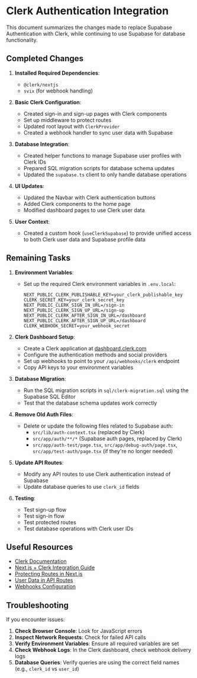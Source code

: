 # Clerk Authentication Integration

This document summarizes the changes made to replace Supabase Authentication with Clerk, while continuing to use Supabase for database functionality.

## Completed Changes

1. **Installed Required Dependencies**:

   - `@clerk/nextjs`
   - `svix` (for webhook handling)

2. **Basic Clerk Configuration**:

   - Created sign-in and sign-up pages with Clerk components
   - Set up middleware to protect routes
   - Updated root layout with `ClerkProvider`
   - Created a webhook handler to sync user data with Supabase

3. **Database Integration**:

   - Created helper functions to manage Supabase user profiles with Clerk IDs
   - Prepared SQL migration scripts for database schema updates
   - Updated the `supabase.ts` client to only handle database operations

4. **UI Updates**:

   - Updated the Navbar with Clerk authentication buttons
   - Added Clerk components to the home page
   - Modified dashboard pages to use Clerk user data

5. **User Context**:
   - Created a custom hook (`useClerkSupabase`) to provide unified access to both Clerk user data and Supabase profile data

## Remaining Tasks

1. **Environment Variables**:

   - Set up the required Clerk environment variables in `.env.local`:
     ```
     NEXT_PUBLIC_CLERK_PUBLISHABLE_KEY=your_clerk_publishable_key
     CLERK_SECRET_KEY=your_clerk_secret_key
     NEXT_PUBLIC_CLERK_SIGN_IN_URL=/sign-in
     NEXT_PUBLIC_CLERK_SIGN_UP_URL=/sign-up
     NEXT_PUBLIC_CLERK_AFTER_SIGN_IN_URL=/dashboard
     NEXT_PUBLIC_CLERK_AFTER_SIGN_UP_URL=/dashboard
     CLERK_WEBHOOK_SECRET=your_webhook_secret
     ```

2. **Clerk Dashboard Setup**:

   - Create a Clerk application at [dashboard.clerk.com](https://dashboard.clerk.com)
   - Configure the authentication methods and social providers
   - Set up webhooks to point to your `/api/webhooks/clerk` endpoint
   - Copy API keys to your environment variables

3. **Database Migration**:

   - Run the SQL migration scripts in `sql/clerk-migration.sql` using the Supabase SQL Editor
   - Test that the database schema updates work correctly

4. **Remove Old Auth Files**:

   - Delete or update the following files related to Supabase auth:
     - `src/lib/auth-context.tsx` (replaced by Clerk)
     - `src/app/auth/**/*` (Supabase auth pages, replaced by Clerk)
     - `src/app/auth-test/page.tsx`, `src/app/debug-auth/page.tsx`, `src/app/test-auth/page.tsx` (if they're no longer needed)

5. **Update API Routes**:

   - Modify any API routes to use Clerk authentication instead of Supabase
   - Update database queries to use `clerk_id` fields

6. **Testing**:
   - Test sign-up flow
   - Test sign-in flow
   - Test protected routes
   - Test database operations with Clerk user IDs

## Useful Resources

- [Clerk Documentation](https://clerk.com/docs)
- [Next.js + Clerk Integration Guide](https://clerk.com/docs/references/nextjs/overview)
- [Protecting Routes in Next.js](https://clerk.com/docs/references/nextjs/protecting-routes)
- [User Data in API Routes](https://clerk.com/docs/references/nextjs/user-data-in-api-routes)
- [Webhooks Configuration](https://clerk.com/docs/integrations/webhooks)

## Troubleshooting

If you encounter issues:

1. **Check Browser Console**: Look for JavaScript errors
2. **Inspect Network Requests**: Check for failed API calls
3. **Verify Environment Variables**: Ensure all required variables are set
4. **Check Webhook Logs**: In the Clerk dashboard, check webhook delivery logs
5. **Database Queries**: Verify queries are using the correct field names (e.g., `clerk_id` vs `user_id`)
